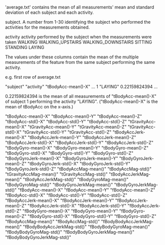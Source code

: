 'average.txt' contains the mean of all measurements' mean and standard deviation of each subject and each activity.  

subject. 
  A number from 1-30 identifying the subject who performed the activities for the measurements obtained.  
  
activity
  activity performed by the subject when the measurements were taken
    WALKING
    WALKING_UPSTAIRS
    WALKING_DOWNSTAIRS
    SITTING
    STANDING
    LAYING

The values under these columns contain the mean of the multiple measurements of 
the feature from the same subject performing the same activity.

e.g. first row of average.txt

"subject" "activity" "tBodyAcc-mean()-X" ...
1          "LAYING"     0.22159824394    ...

0.22159824394 is the mean of all measurements of "tBodyAcc-mean()-X" of subject 1 performing the activity "LAYING".
("tBodyAcc-mean()-X" is the mean of tBodyAcc on the x-axis.)

"tBodyAcc-mean()-X" 
"tBodyAcc-mean()-Y" 
"tBodyAcc-mean()-Z" 
"tBodyAcc-std()-X" 
"tBodyAcc-std()-Y" 
"tBodyAcc-std()-Z" 
"tGravityAcc-mean()-X" 
"tGravityAcc-mean()-Y" 
"tGravityAcc-mean()-Z" 
"tGravityAcc-std()-X" 
"tGravityAcc-std()-Y" 
"tGravityAcc-std()-Z" 
"tBodyAccJerk-mean()-X" 
"tBodyAccJerk-mean()-Y" 
"tBodyAccJerk-mean()-Z" 
"tBodyAccJerk-std()-X" 
"tBodyAccJerk-std()-Y" 
"tBodyAccJerk-std()-Z" 
"tBodyGyro-mean()-X" 
"tBodyGyro-mean()-Y" 
"tBodyGyro-mean()-Z" 
"tBodyGyro-std()-X" 
"tBodyGyro-std()-Y" 
"tBodyGyro-std()-Z" 
"tBodyGyroJerk-mean()-X" 
"tBodyGyroJerk-mean()-Y" 
"tBodyGyroJerk-mean()-Z" 
"tBodyGyroJerk-std()-X" 
"tBodyGyroJerk-std()-Y" 
"tBodyGyroJerk-std()-Z" 
"tBodyAccMag-mean()" 
"tBodyAccMag-std()" 
"tGravityAccMag-mean()" 
"tGravityAccMag-std()" 
"tBodyAccJerkMag-mean()" 
"tBodyAccJerkMag-std()" 
"tBodyGyroMag-mean()" 
"tBodyGyroMag-std()" 
"tBodyGyroJerkMag-mean()" 
"tBodyGyroJerkMag-std()" 
"fBodyAcc-mean()-X" 
"fBodyAcc-mean()-Y" 
"fBodyAcc-mean()-Z" 
"fBodyAcc-std()-X" 
"fBodyAcc-std()-Y" 
"fBodyAcc-std()-Z" 
"fBodyAccJerk-mean()-X" 
"fBodyAccJerk-mean()-Y" 
"fBodyAccJerk-mean()-Z" 
"fBodyAccJerk-std()-X" 
"fBodyAccJerk-std()-Y" 
"fBodyAccJerk-std()-Z" 
"fBodyGyro-mean()-X" 
"fBodyGyro-mean()-Y" 
"fBodyGyro-mean()-Z" 
"fBodyGyro-std()-X" 
"fBodyGyro-std()-Y" 
"fBodyGyro-std()-Z" 
"fBodyAccMag-mean()" 
"fBodyAccMag-std()" 
"fBodyBodyAccJerkMag-mean()" 
"fBodyBodyAccJerkMag-std()" 
"fBodyBodyGyroMag-mean()" 
"fBodyBodyGyroMag-std()" 
"fBodyBodyGyroJerkMag-mean()" 
"fBodyBodyGyroJerkMag-std()"
